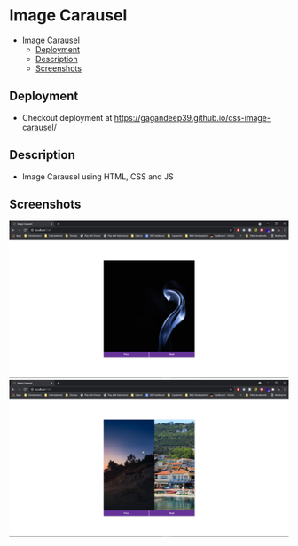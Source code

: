 # Image Carausel

- [Image Carausel](#image-carausel)
  - [Deployment](#deployment)
  - [Description](#description)
  - [Screenshots](#screenshots)

## Deployment

- Checkout deployment at <https://gagandeep39.github.io/css-image-carausel/>

## Description

- Image Carausel using HTML, CSS and JS

## Screenshots

![Screenshot 1](./assets/screenshot_1.png)
![Screenshot 2](./assets/screenshot_2.png)
